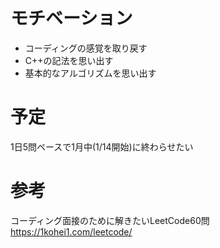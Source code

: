 # モチベーション
- コーディングの感覚を取り戻す
- C++の記法を思い出す
- 基本的なアルゴリズムを思い出す

# 予定
1日5問ペースで1月中(1/14開始)に終わらせたい

# 参考
コーディング面接のために解きたいLeetCode60問
https://1kohei1.com/leetcode/
